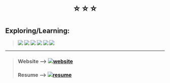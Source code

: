 <body>
  <br>
  
  <h1 align="center"> ⭐ ⭐ ⭐</h1>
  
  
  ## Exploring/Learning: 
  > ![](https://raster.shields.io/badge/-Flask-red?style=flat) 
  ![](https://raster.shields.io/badge/-Rust-orange?style=flat)
  ![](https://raster.shields.io/badge/-React-blue?style=flat)
  ![](https://raster.shields.io/badge/-TypeScript-blueviolet?style=flat)
  ![](https://raster.shields.io/badge/-NodeJS-brown?style=flat)
  ![](https://raster.shields.io/badge/-GraphQL-lightblue?style=flat)
  
  <hr>
  
  > ### Website --> [![website](https://raster.shields.io/badge/goto-Website-27A49E?style=flat)](https://rickyg365.github.io)
  > ### Resume --> [![resume](https://raster.shields.io/badge/goto-Resume-2774AE?style=flat)](https://rickyg365.github.io/resume)
  
  <br>

  
<!--   <div align="center">
     <a href="https://rickyg365.github.io/" >
       <img src="https://raster.shields.io/badge/my-resume-2774AE?style=flat-square" alt="resume"/>
     </a>
  </div> -->
    
</body>
